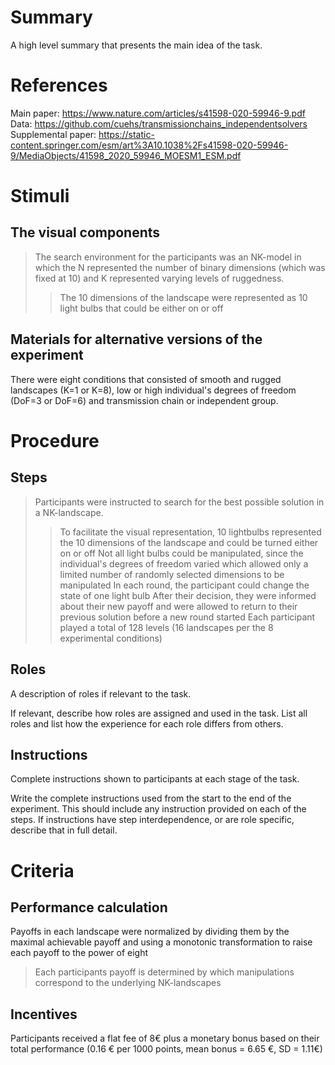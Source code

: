 # Summary
A high level summary that presents the main idea of the task.

# References
Main paper: https://www.nature.com/articles/s41598-020-59946-9.pdf
Data: https://github.com/cuehs/transmissionchains_independentsolvers
Supplemental paper: https://static-content.springer.com/esm/art%3A10.1038%2Fs41598-020-59946-9/MediaObjects/41598_2020_59946_MOESM1_ESM.pdf


# Stimuli
## The visual components
>The search environment for the participants was an NK-model in which the N represented the number of binary dimensions (which was fixed at 10) and K represented varying levels of ruggedness.
>>The 10 dimensions of the landscape were represented as 10 light bulbs that could be either on or off

## Materials for alternative versions of the experiment 
There were eight conditions that consisted of smooth and rugged landscapes (K=1 or K=8), low or high individual's degrees of freedom (DoF=3 or DoF=6) and transmission chain or independent group.
# Procedure
## Steps
>Participants were instructed to search for the best possible solution in a NK-landscape.
>>To facilitate the visual representation, 10 lightbulbs represented the 10 dimensions of the landscape and could be turned either on or off
>>Not all light bulbs could be manipulated, since the individual's degrees of freedom varied which allowed only a limited number of randomly selected dimensions to be manipulated
>In each round, the participant could change the state of one light bulb
>After their decision, they were informed about their new payoff and were allowed to return to their previous solution before a new round started
>Each participant played a total of 128 levels (16 landscapes per the 8 experimental conditions)
## Roles 
A description of roles if relevant to the task.  

If relevant, describe how roles are assigned and used in the task. List all roles and list how the experience for each role differs from others.

## Instructions
Complete instructions shown to participants at each stage of the task.  

Write the complete instructions used from the start to the end of the experiment. This should include any instruction provided on each of the steps. If instructions have step interdependence, or are role specific, describe that in full detail.

# Criteria
## Performance calculation
Payoffs in each landscape were normalized by dividing them by the maximal achievable payoff and using a monotonic transformation to raise each payoff to the power of eight
> Each participants payoff is determined by which manipulations correspond to the underlying NK-landscapes

## Incentives
Participants received a flat fee of 8€ plus a monetary bonus based on their total performance (0.16 € per 1000 points, mean bonus = 6.65 €, SD = 1.11€)
